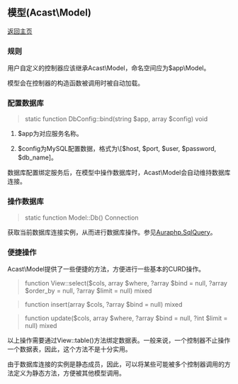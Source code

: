 ## 模型(Acast\\Model)

[返回主页](../Readme.md)

### 规则

用户自定义的控制器应该继承Acast\\Model，命名空间应为$app\\Model。

模型会在控制器的构造函数被调用时被自动加载。

### 配置数据库

> static function DbConfig::bind(string $app, array $config) void

1. $app为对应服务名称。

2. $config为MySQL配置数据，格式为\[$host, $port, $user, $password, $db_name\]。

数据库配置绑定服务后，在模型中操作数据库时，Acast\\Model会自动维持数据库连接。

### 操作数据库

> static function Model::Db() Connection

获取当前数据库连接实例，从而进行数据库操作。参见[Auraphp.SqlQuery](https://github.com/auraphp/Aura.SqlQuery)。

### 便捷操作

Acast\\Model提供了一些便捷的方法，方便进行一些基本的CURD操作。

> function View::select($cols, array $where, ?array $bind = null, ?array $order_by = null, ?array $limit = null) mixed

> function insert(array $cols, ?array $bind = null) mixed

> function update($cols, array $where, ?array $bind = null, ?int $limit = null) mixed

以上操作需要通过View::table()方法绑定数据表。一般来说，一个控制器不止操作一个数据表，因此，这个方法不是十分实用。

由于数据库连接的实例是静态成员，因此，可以将某些可能被多个控制器调用的方法定义为静态方法，方便被其他模型调用。